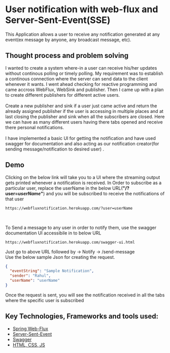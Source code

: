 # User notification with web-flux and Server-Sent-Event(SSE)

This Application allows a user to receive any notification generated at any event(ex message by anyone, any broadcast message, etc). 
</br>
## Thought process and problem solving
I wanted to create a system where-in a user can receive his/her updates without continous polling or timely polling. My requirement 
was to establish a continous connection where the server can send data to the client whenever it wants. I went ahead checking for reactive programming
and came accross WebFlux, WebSink and publisher. Then I came up with a plan to create different publishers for different active users.
</br></br>
Create a new publisher and sink
if a user just came active and return the already assigned publisher if the user is accessing in multiple places and at last closing the publisher and sink when
all the subscribers are closed. Here we can have as many different users having there tabs opened and receive there personal notifications.
</br></br>
I have implemented a basic
UI for getting the notification and have used swagger for documentation and also acting as our notification creator(for sending message/notification to desired user) .
</br>

## Demo
Clicking on the below link will take you to a UI where the streaming output gets printed whenever a notification is received.
In Order to subscribe as a particular user, replace the userName in the below URL(**"/?user=*userName*"**) and you will be subscribed to receive the notifications
of that user
```
https://webfluxnotification.herokuapp.com/?user=userName
```
</br>

To Send a message to any user in order to notify them, use the swagger documentation UI accessibile in to below URL
```
https://webfluxnotification.herokuapp.com/swagger-ui.html
```

Just go to above URL followed by -> Notify -> /send-message </br>
Use the below sample Json for creating the request.
</br>
```json
{
  "eventString": "Sample Notification",
  "sender": "Rahul",
  "userName": "userName"
}
```
Once the request is sent, you will see the notification received in all the tabs where the specific user is subscribed
</br>

## Key Technologies, Frameworks and tools used:
* [Spring Web-Flux](https://docs.spring.io/spring-framework/docs/5.0.0.BUILD-SNAPSHOT/spring-framework-reference/html/web-reactive.html)
* [Server-Sent-Event](https://medium.com/conectric-networks/a-look-at-server-sent-events-54a77f8d6ff7)
* [Swagger](https://swagger.io/about/)
* [HTML, CSS, JS](https://www.w3schools.com/html/html_scripts.asp)

